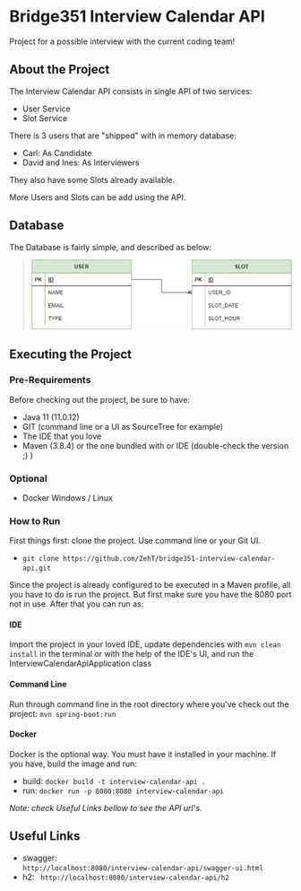 # Bridge351 Interview Calendar API
Project for a possible interview with the current coding team!

## About the Project
The Interview Calendar API consists in single API of two services:
- User Service
- Slot Service

There is 3 users that are "shipped" with in memory database:
- Carl: As Candidate
- David and Ines: As Interviewers

They also have some Slots already available.

More Users and Slots can be add using the API.

## Database
The Database is fairly simple, and described as below:
> ![DB Structure](https://github.com/ZehT/bridge351-interview-calendar-api/blob/main/src/main/resources/db/db_structure.png?raw=true)

## Executing the Project
### Pre-Requirements
Before checking out the project, be sure to have:
- Java 11 (11.0.12)
- GIT (command line or a UI as SourceTree for example)
- The IDE that you love
- Maven (3.8.4) or the one bundled with or IDE (double-check the version ;) )

### Optional
- Docker Windows / Linux

### How to Run
First things first: clone the project. Use command line or your Git UI.
- ```git clone https://github.com/ZehT/bridge351-interview-calendar-api.git ```

Since the project is already configured to be executed in a Maven profile, all you have to do is run the project. But first make sure you have the 8080 port not in use. After that you can run as:

#### IDE
Import the project in your loved IDE, update dependencies with ``` mvn clean install ``` in the terminal or with the help of the IDE's UI, and run the InterviewCalendarApiApplication class

#### Command Line
Run through command line in the root directory where you've check out the project: ``` mvn spring-boot:run ```

#### Docker
Docker is the optional way. You must have it installed in your machine. If you have, build the image and run:

- build: ```docker build -t interview-calendar-api .```
- run: ```docker run -p 8080:8080 interview-calendar-api```  
 
_Note: check Useful Links bellow to see the API url's._

## Useful Links
- swagger: <code> http://localhost:8080/interview-calendar-api/swagger-ui.html </code>
- h2: <code> http://localhost:8080/interview-calendar-api/h2 </code>
